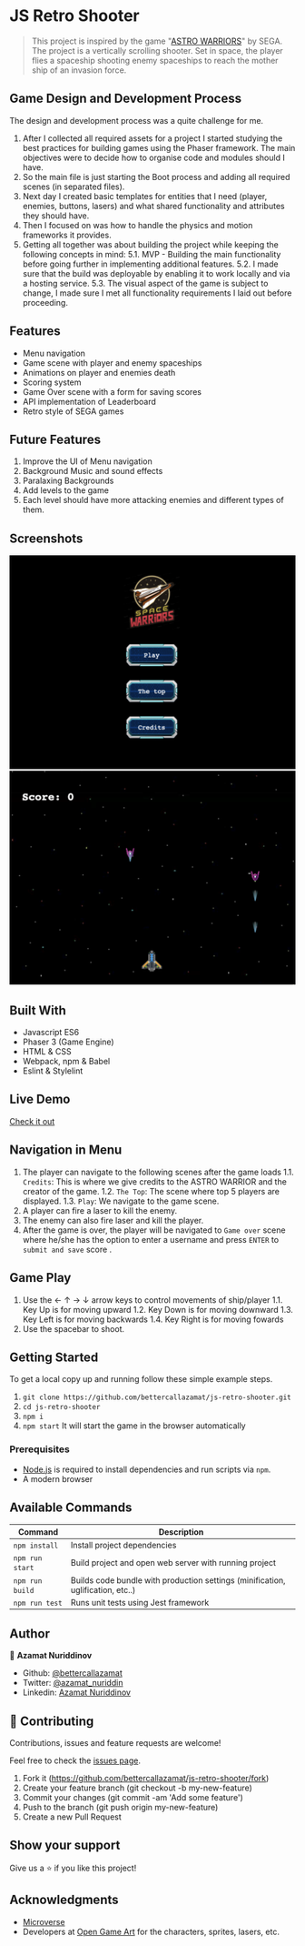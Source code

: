 # JS Retro Shooter

> This project is inspired by the game "[ASTRO WARRIORS](https://en.wikipedia.org/wiki/Astro_Warrior/)" by SEGA. The project is a vertically scrolling shooter. Set in space, the player flies a spaceship shooting enemy spaceships to reach the mother ship of an invasion force.

## Game Design and Development Process

The design and development process was a quite challenge for me. 
1. After I collected all required assets for a project I started studying the best practices for building games using the Phaser framework. The main objectives were to decide how to organise code and modules should I have. 
2. So the main file is just starting the Boot process and adding all required scenes (in separated files). 
3. Next day I created basic templates for entities that I need (player, enemies, buttons, lasers) and what shared functionality and attributes they should have.
4. Then I focused on was how to handle the physics and motion frameworks it provides.
5. Getting all together was about building the project while keeping the following concepts in mind:
5.1. MVP - Building the main functionality before going further in implementing additional features.
5.2. I made sure that the build was deployable by enabling it to work locally and via a hosting service.
5.3. The visual aspect of the game is subject to change, I made sure I met all functionality requirements I laid out before proceeding.

## Features
- Menu navigation
- Game scene with player and enemy spaceships
- Animations on player and enemies death
- Scoring system
- Game Over scene with a form for saving scores
- API implementation of Leaderboard
- Retro style of SEGA games

## Future Features

1. Improve the UI of Menu navigation
2. Background Music and sound effects
3. Paralaxing Backgrounds
2. Add levels to the game
3. Each level should have more attacking enemies and different types of them.

## Screenshots

![screenshot1](./src/assets/screenshots/screenshot1.png)
![screenshot2](./src/assets/screenshots/screenshot2.png)

## Built With
- Javascript ES6
- Phaser 3 (Game Engine)
- HTML & CSS
- Webpack, npm & Babel
- Eslint & Stylelint

## Live Demo

[Check it out](https://cosmic-warriors.netlify.app/)

## Navigation in Menu

1. The player can navigate to the following scenes after the game loads
1.1. `Credits`: This is where we give credits to the ASTRO WARRIOR and the creator of the game.
1.2. `The Top`: The scene where top 5 players are displayed.
1.3. `Play`: We navigate to the game scene.
2. A player can fire a laser to kill the enemy.
3. The enemy can also fire laser and kill the player.
3. After the game is over, the player will be navigated to `Game over` scene where he/she has the option to enter a username and press `ENTER` to `submit and save` score .

## Game Play

1. Use the ← ↑ → ↓  arrow keys to control movements of ship/player
1.1. Key Up is for moving upward
1.2. Key Down is for moving downward
1.3. Key Left is for moving backwards
1.4. Key Right is for moving fowards
2. Use the spacebar to shoot.

## Getting Started

To get a local copy up and running follow these simple example steps.

1. `git clone https://github.com/bettercallazamat/js-retro-shooter.git`
2. `cd js-retro-shooter`
3. `npm i`
4. `npm start` It will start the game in the browser automatically

### Prerequisites

- [Node.js](https://nodejs.org) is required to install dependencies and run scripts via `npm`.
- A modern browser

## Available Commands

| Command | Description |
|---------|-------------|
| `npm install` | Install project dependencies |
| `npm run start` | Build project and open web server with running project |
| `npm run build` | Builds code bundle with production settings (minification, uglification, etc..) |
| `npm run test` | Runs unit tests using Jest framework |


## Author

👤 **Azamat Nuriddinov**

- Github: [@bettercallazamat](https://github.com/bettercallazamat)
- Twitter: [@azamat_nuriddin](https://twitter.com/azamat_nuriddin)
- Linkedin: [Azamat Nuriddinov](https://www.linkedin.com/in/azamat-nuriddinov-57579868)

## 🤝 Contributing

Contributions, issues and feature requests are welcome!

Feel free to check the [issues page](https://github.com/bettercallazamat/js-retro-shooter/issues).

1. Fork it (https://github.com/bettercallazamat/js-retro-shooter/fork)
2. Create your feature branch (git checkout -b my-new-feature)
3. Commit your changes (git commit -am 'Add some feature')
4. Push to the branch (git push origin my-new-feature)
5. Create a new Pull Request

## Show your support

Give us a ⭐️ if you like this project!

## Acknowledgments
- [Microverse](https://www.microverse.org/)
- Developers at [Open Game Art](https://opengameart.org/) for the characters, sprites, lasers, etc.